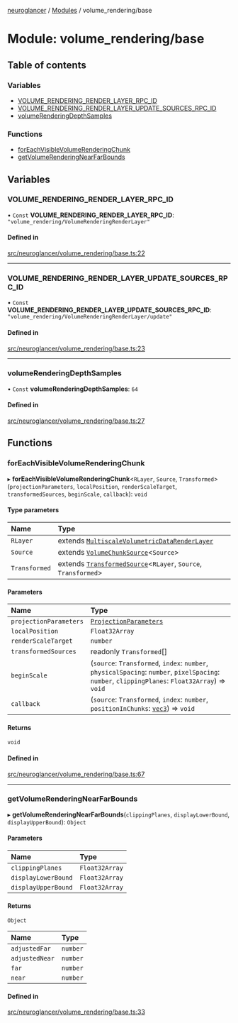 [neuroglancer](../README.md) / [Modules](../modules.md) / volume\_rendering/base

# Module: volume\_rendering/base

## Table of contents

### Variables

- [VOLUME\_RENDERING\_RENDER\_LAYER\_RPC\_ID](volume_rendering_base.md#volume_rendering_render_layer_rpc_id)
- [VOLUME\_RENDERING\_RENDER\_LAYER\_UPDATE\_SOURCES\_RPC\_ID](volume_rendering_base.md#volume_rendering_render_layer_update_sources_rpc_id)
- [volumeRenderingDepthSamples](volume_rendering_base.md#volumerenderingdepthsamples)

### Functions

- [forEachVisibleVolumeRenderingChunk](volume_rendering_base.md#foreachvisiblevolumerenderingchunk)
- [getVolumeRenderingNearFarBounds](volume_rendering_base.md#getvolumerenderingnearfarbounds)

## Variables

### VOLUME\_RENDERING\_RENDER\_LAYER\_RPC\_ID

• `Const` **VOLUME\_RENDERING\_RENDER\_LAYER\_RPC\_ID**: ``"volume_rendering/VolumeRenderingRenderLayer"``

#### Defined in

[src/neuroglancer/volume_rendering/base.ts:22](https://github.com/ActiveBrainAtlas2/neuroglancer/blob/1beb5d34/src/neuroglancer/volume_rendering/base.ts#L22)

___

### VOLUME\_RENDERING\_RENDER\_LAYER\_UPDATE\_SOURCES\_RPC\_ID

• `Const` **VOLUME\_RENDERING\_RENDER\_LAYER\_UPDATE\_SOURCES\_RPC\_ID**: ``"volume_rendering/VolumeRenderingRenderLayer/update"``

#### Defined in

[src/neuroglancer/volume_rendering/base.ts:23](https://github.com/ActiveBrainAtlas2/neuroglancer/blob/1beb5d34/src/neuroglancer/volume_rendering/base.ts#L23)

___

### volumeRenderingDepthSamples

• `Const` **volumeRenderingDepthSamples**: ``64``

#### Defined in

[src/neuroglancer/volume_rendering/base.ts:27](https://github.com/ActiveBrainAtlas2/neuroglancer/blob/1beb5d34/src/neuroglancer/volume_rendering/base.ts#L27)

## Functions

### forEachVisibleVolumeRenderingChunk

▸ **forEachVisibleVolumeRenderingChunk**<`RLayer`, `Source`, `Transformed`\>(`projectionParameters`, `localPosition`, `renderScaleTarget`, `transformedSources`, `beginScale`, `callback`): `void`

#### Type parameters

| Name | Type |
| :------ | :------ |
| `RLayer` | extends [`MultiscaleVolumetricDataRenderLayer`](../interfaces/sliceview_base.MultiscaleVolumetricDataRenderLayer.md) |
| `Source` | extends [`VolumeChunkSource`](../interfaces/datasource._internal_.VolumeChunkSource-1.md)<`Source`\> |
| `Transformed` | extends [`TransformedSource`](../interfaces/sliceview_base.TransformedSource.md)<`RLayer`, `Source`, `Transformed`\> |

#### Parameters

| Name | Type |
| :------ | :------ |
| `projectionParameters` | [`ProjectionParameters`](../classes/annotation_base._internal_.ProjectionParameters.md) |
| `localPosition` | `Float32Array` |
| `renderScaleTarget` | `number` |
| `transformedSources` | readonly `Transformed`[] |
| `beginScale` | (`source`: `Transformed`, `index`: `number`, `physicalSpacing`: `number`, `pixelSpacing`: `number`, `clippingPlanes`: `Float32Array`) => `void` |
| `callback` | (`source`: `Transformed`, `index`: `number`, `positionInChunks`: [`vec3`](../classes/util_geom.vec3.md)) => `void` |

#### Returns

`void`

#### Defined in

[src/neuroglancer/volume_rendering/base.ts:67](https://github.com/ActiveBrainAtlas2/neuroglancer/blob/1beb5d34/src/neuroglancer/volume_rendering/base.ts#L67)

___

### getVolumeRenderingNearFarBounds

▸ **getVolumeRenderingNearFarBounds**(`clippingPlanes`, `displayLowerBound`, `displayUpperBound`): `Object`

#### Parameters

| Name | Type |
| :------ | :------ |
| `clippingPlanes` | `Float32Array` |
| `displayLowerBound` | `Float32Array` |
| `displayUpperBound` | `Float32Array` |

#### Returns

`Object`

| Name | Type |
| :------ | :------ |
| `adjustedFar` | `number` |
| `adjustedNear` | `number` |
| `far` | `number` |
| `near` | `number` |

#### Defined in

[src/neuroglancer/volume_rendering/base.ts:33](https://github.com/ActiveBrainAtlas2/neuroglancer/blob/1beb5d34/src/neuroglancer/volume_rendering/base.ts#L33)
